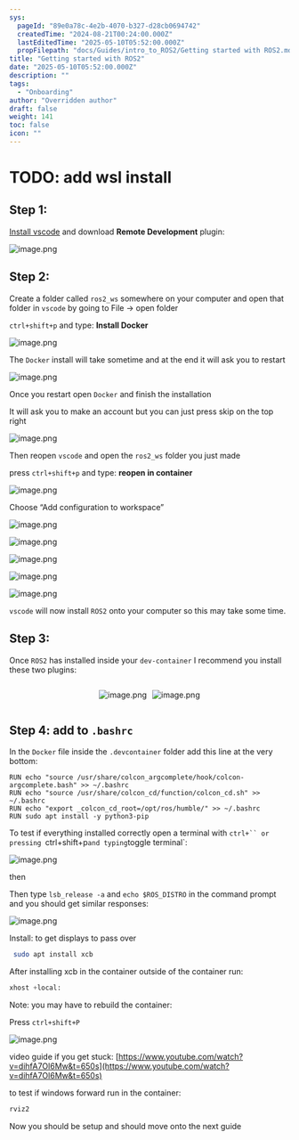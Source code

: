 ```yaml
---
sys:
  pageId: "89e0a78c-4e2b-4070-b327-d28cb0694742"
  createdTime: "2024-08-21T00:24:00.000Z"
  lastEditedTime: "2025-05-10T05:52:00.000Z"
  propFilepath: "docs/Guides/intro_to_ROS2/Getting started with ROS2.md"
title: "Getting started with ROS2"
date: "2025-05-10T05:52:00.000Z"
description: ""
tags:
  - "Onboarding"
author: "Overridden author"
draft: false
weight: 141
toc: false
icon: ""
---
```


# TODO: add wsl install

## Step 1:

[Install vscode](https://code.visualstudio.com/download) and download **Remote Development** plugin:

![image.png](https://prod-files-secure.s3.us-west-2.amazonaws.com/d518164a-d88e-44d1-a4ee-3adb3bd8bce0/efb52993-1881-4a40-b95e-6f020334f022/image.png?X-Amz-Algorithm=AWS4-HMAC-SHA256&X-Amz-Content-Sha256=UNSIGNED-PAYLOAD&X-Amz-Credential=ASIAZI2LB466RFPI2HRO%2F20250523%2Fus-west-2%2Fs3%2Faws4_request&X-Amz-Date=20250523T210706Z&X-Amz-Expires=3600&X-Amz-Security-Token=IQoJb3JpZ2luX2VjEDwaCXVzLXdlc3QtMiJIMEYCIQCJzZu5HiPMFgwiea6%2BfPOlK4FIVQP0NFBNqFS2GMmqmwIhANoBSyeo%2B5jefdBDUXwESHerlOQm6Z8FVuh0Jh0Y44duKogECPX%2F%2F%2F%2F%2F%2F%2F%2F%2F%2FwEQABoMNjM3NDIzMTgzODA1IgyaAwcuCQnRGK1DGioq3APfwpxz64Y0i08PygLJ9if0bL1Y2QXqTlaCvW9RkC0pMG0uFELxhz46g98tkfNfpEfA%2BV5jPpSRUK16BJCILUJZcybPAEzSyfMXBgiwmgUDPjyd6YwjYR4Z3dRGzz7px%2B9ejdJeiQ53FqdVaoNcrB2FGhMHYIzXRl%2FlWPfmv7VgDqStDuVPgT1RsQ9KnlaFtJHPPNTwt3sAdKVkp2JQPEPp8wg49KLA2V%2FA98vVmJW3zcEb6Wsv7LeuHJSuyUjSEjeDyxY9qXxeOyLBA8x2ILrx%2BjEP5RGVzbaMwVg5PTxHuKWWH7bOaQC7DaUtvGk2zOa%2FujqPBcuZhoz4YFrfIF6X42wOlZwdb1MPmn5IsOsLgIm8RKLi3ym7H0FNb1u9i7wqruBNGjlHuMPBI95WOknahI%2Fq0AUiC10v3n7Sr8XMn0DIvVtNC5Usq05HwwMjzVjqftl%2Bg%2FMXyiC4CaElrAr5P8UDw7CCgcQxx2FmjGzPBte%2FEG8CrMpaTMZ6PZMKAQHbI8Z%2F8vIhUyRlk0PqLb%2FyhcOwR6Z15XsnQDA5x8J67GlUOeSz8%2Brfg7D%2BpqYN2S%2B6O0fvHVYOWp6yO6US0Ku5x7lENDP1ltZw%2B67E17qLF%2FNdeP%2B2y6PuXypt1TCzocPBBjqkAZNbz3dF%2B3ANOgkBUHa4dxP%2FL7asFj5hghMYDYfcnu%2B0BcLPjX0SnoLPnTRdFnuFBpauFxv3LlvuWbJshw8A5vR9lbHPGw%2BGAFs0JxoN66V%2FSjv3Fs1iKzO3jhIVuP%2FD%2FXb9BX4eM8MScaqpkpSz19HdqsDHMtDVphKOZBvtotoKWN4GvlG58%2BjO7lMUI3toSkeoOTtqsrKDAx%2FVCyb5KJECEXHX&X-Amz-Signature=b8f6a482336626878f789d7c336248e4b8527c0c879d92cffe26faa9def3571c&X-Amz-SignedHeaders=host&x-id=GetObject)

## Step 2:

Create a folder called `ros2_ws` somewhere on your computer and open that folder in `vscode` by going to File → open folder 

`ctrl+shift+p` and type: **Install Docker**

![image.png](https://prod-files-secure.s3.us-west-2.amazonaws.com/d518164a-d88e-44d1-a4ee-3adb3bd8bce0/2269dc0e-1cd5-47ff-bceb-c04ad9b2eab0/image.png?X-Amz-Algorithm=AWS4-HMAC-SHA256&X-Amz-Content-Sha256=UNSIGNED-PAYLOAD&X-Amz-Credential=ASIAZI2LB466RFPI2HRO%2F20250523%2Fus-west-2%2Fs3%2Faws4_request&X-Amz-Date=20250523T210706Z&X-Amz-Expires=3600&X-Amz-Security-Token=IQoJb3JpZ2luX2VjEDwaCXVzLXdlc3QtMiJIMEYCIQCJzZu5HiPMFgwiea6%2BfPOlK4FIVQP0NFBNqFS2GMmqmwIhANoBSyeo%2B5jefdBDUXwESHerlOQm6Z8FVuh0Jh0Y44duKogECPX%2F%2F%2F%2F%2F%2F%2F%2F%2F%2FwEQABoMNjM3NDIzMTgzODA1IgyaAwcuCQnRGK1DGioq3APfwpxz64Y0i08PygLJ9if0bL1Y2QXqTlaCvW9RkC0pMG0uFELxhz46g98tkfNfpEfA%2BV5jPpSRUK16BJCILUJZcybPAEzSyfMXBgiwmgUDPjyd6YwjYR4Z3dRGzz7px%2B9ejdJeiQ53FqdVaoNcrB2FGhMHYIzXRl%2FlWPfmv7VgDqStDuVPgT1RsQ9KnlaFtJHPPNTwt3sAdKVkp2JQPEPp8wg49KLA2V%2FA98vVmJW3zcEb6Wsv7LeuHJSuyUjSEjeDyxY9qXxeOyLBA8x2ILrx%2BjEP5RGVzbaMwVg5PTxHuKWWH7bOaQC7DaUtvGk2zOa%2FujqPBcuZhoz4YFrfIF6X42wOlZwdb1MPmn5IsOsLgIm8RKLi3ym7H0FNb1u9i7wqruBNGjlHuMPBI95WOknahI%2Fq0AUiC10v3n7Sr8XMn0DIvVtNC5Usq05HwwMjzVjqftl%2Bg%2FMXyiC4CaElrAr5P8UDw7CCgcQxx2FmjGzPBte%2FEG8CrMpaTMZ6PZMKAQHbI8Z%2F8vIhUyRlk0PqLb%2FyhcOwR6Z15XsnQDA5x8J67GlUOeSz8%2Brfg7D%2BpqYN2S%2B6O0fvHVYOWp6yO6US0Ku5x7lENDP1ltZw%2B67E17qLF%2FNdeP%2B2y6PuXypt1TCzocPBBjqkAZNbz3dF%2B3ANOgkBUHa4dxP%2FL7asFj5hghMYDYfcnu%2B0BcLPjX0SnoLPnTRdFnuFBpauFxv3LlvuWbJshw8A5vR9lbHPGw%2BGAFs0JxoN66V%2FSjv3Fs1iKzO3jhIVuP%2FD%2FXb9BX4eM8MScaqpkpSz19HdqsDHMtDVphKOZBvtotoKWN4GvlG58%2BjO7lMUI3toSkeoOTtqsrKDAx%2FVCyb5KJECEXHX&X-Amz-Signature=f265ea7012760e3c4daad0da81a83e244debb27c4bb3576fb1e848dbd1bfce70&X-Amz-SignedHeaders=host&x-id=GetObject)

The `Docker` install will take sometime and at the end it will ask you to restart

![image.png](https://prod-files-secure.s3.us-west-2.amazonaws.com/d518164a-d88e-44d1-a4ee-3adb3bd8bce0/ed233f78-be33-4b1f-b89c-9c346c0e961e/image.png?X-Amz-Algorithm=AWS4-HMAC-SHA256&X-Amz-Content-Sha256=UNSIGNED-PAYLOAD&X-Amz-Credential=ASIAZI2LB466RFPI2HRO%2F20250523%2Fus-west-2%2Fs3%2Faws4_request&X-Amz-Date=20250523T210706Z&X-Amz-Expires=3600&X-Amz-Security-Token=IQoJb3JpZ2luX2VjEDwaCXVzLXdlc3QtMiJIMEYCIQCJzZu5HiPMFgwiea6%2BfPOlK4FIVQP0NFBNqFS2GMmqmwIhANoBSyeo%2B5jefdBDUXwESHerlOQm6Z8FVuh0Jh0Y44duKogECPX%2F%2F%2F%2F%2F%2F%2F%2F%2F%2FwEQABoMNjM3NDIzMTgzODA1IgyaAwcuCQnRGK1DGioq3APfwpxz64Y0i08PygLJ9if0bL1Y2QXqTlaCvW9RkC0pMG0uFELxhz46g98tkfNfpEfA%2BV5jPpSRUK16BJCILUJZcybPAEzSyfMXBgiwmgUDPjyd6YwjYR4Z3dRGzz7px%2B9ejdJeiQ53FqdVaoNcrB2FGhMHYIzXRl%2FlWPfmv7VgDqStDuVPgT1RsQ9KnlaFtJHPPNTwt3sAdKVkp2JQPEPp8wg49KLA2V%2FA98vVmJW3zcEb6Wsv7LeuHJSuyUjSEjeDyxY9qXxeOyLBA8x2ILrx%2BjEP5RGVzbaMwVg5PTxHuKWWH7bOaQC7DaUtvGk2zOa%2FujqPBcuZhoz4YFrfIF6X42wOlZwdb1MPmn5IsOsLgIm8RKLi3ym7H0FNb1u9i7wqruBNGjlHuMPBI95WOknahI%2Fq0AUiC10v3n7Sr8XMn0DIvVtNC5Usq05HwwMjzVjqftl%2Bg%2FMXyiC4CaElrAr5P8UDw7CCgcQxx2FmjGzPBte%2FEG8CrMpaTMZ6PZMKAQHbI8Z%2F8vIhUyRlk0PqLb%2FyhcOwR6Z15XsnQDA5x8J67GlUOeSz8%2Brfg7D%2BpqYN2S%2B6O0fvHVYOWp6yO6US0Ku5x7lENDP1ltZw%2B67E17qLF%2FNdeP%2B2y6PuXypt1TCzocPBBjqkAZNbz3dF%2B3ANOgkBUHa4dxP%2FL7asFj5hghMYDYfcnu%2B0BcLPjX0SnoLPnTRdFnuFBpauFxv3LlvuWbJshw8A5vR9lbHPGw%2BGAFs0JxoN66V%2FSjv3Fs1iKzO3jhIVuP%2FD%2FXb9BX4eM8MScaqpkpSz19HdqsDHMtDVphKOZBvtotoKWN4GvlG58%2BjO7lMUI3toSkeoOTtqsrKDAx%2FVCyb5KJECEXHX&X-Amz-Signature=72c59ad44b35ddfd9956390ddc5920db5deb7f333e1ecb35727dd2d4aa0ddc43&X-Amz-SignedHeaders=host&x-id=GetObject)

Once you restart open `Docker` and finish the installation

It will ask you to make an account but you can just press skip on the top right

![image.png](https://prod-files-secure.s3.us-west-2.amazonaws.com/d518164a-d88e-44d1-a4ee-3adb3bd8bce0/21010ad9-1659-4fd9-9f59-9932a09b2a3d/image.png?X-Amz-Algorithm=AWS4-HMAC-SHA256&X-Amz-Content-Sha256=UNSIGNED-PAYLOAD&X-Amz-Credential=ASIAZI2LB466RFPI2HRO%2F20250523%2Fus-west-2%2Fs3%2Faws4_request&X-Amz-Date=20250523T210706Z&X-Amz-Expires=3600&X-Amz-Security-Token=IQoJb3JpZ2luX2VjEDwaCXVzLXdlc3QtMiJIMEYCIQCJzZu5HiPMFgwiea6%2BfPOlK4FIVQP0NFBNqFS2GMmqmwIhANoBSyeo%2B5jefdBDUXwESHerlOQm6Z8FVuh0Jh0Y44duKogECPX%2F%2F%2F%2F%2F%2F%2F%2F%2F%2FwEQABoMNjM3NDIzMTgzODA1IgyaAwcuCQnRGK1DGioq3APfwpxz64Y0i08PygLJ9if0bL1Y2QXqTlaCvW9RkC0pMG0uFELxhz46g98tkfNfpEfA%2BV5jPpSRUK16BJCILUJZcybPAEzSyfMXBgiwmgUDPjyd6YwjYR4Z3dRGzz7px%2B9ejdJeiQ53FqdVaoNcrB2FGhMHYIzXRl%2FlWPfmv7VgDqStDuVPgT1RsQ9KnlaFtJHPPNTwt3sAdKVkp2JQPEPp8wg49KLA2V%2FA98vVmJW3zcEb6Wsv7LeuHJSuyUjSEjeDyxY9qXxeOyLBA8x2ILrx%2BjEP5RGVzbaMwVg5PTxHuKWWH7bOaQC7DaUtvGk2zOa%2FujqPBcuZhoz4YFrfIF6X42wOlZwdb1MPmn5IsOsLgIm8RKLi3ym7H0FNb1u9i7wqruBNGjlHuMPBI95WOknahI%2Fq0AUiC10v3n7Sr8XMn0DIvVtNC5Usq05HwwMjzVjqftl%2Bg%2FMXyiC4CaElrAr5P8UDw7CCgcQxx2FmjGzPBte%2FEG8CrMpaTMZ6PZMKAQHbI8Z%2F8vIhUyRlk0PqLb%2FyhcOwR6Z15XsnQDA5x8J67GlUOeSz8%2Brfg7D%2BpqYN2S%2B6O0fvHVYOWp6yO6US0Ku5x7lENDP1ltZw%2B67E17qLF%2FNdeP%2B2y6PuXypt1TCzocPBBjqkAZNbz3dF%2B3ANOgkBUHa4dxP%2FL7asFj5hghMYDYfcnu%2B0BcLPjX0SnoLPnTRdFnuFBpauFxv3LlvuWbJshw8A5vR9lbHPGw%2BGAFs0JxoN66V%2FSjv3Fs1iKzO3jhIVuP%2FD%2FXb9BX4eM8MScaqpkpSz19HdqsDHMtDVphKOZBvtotoKWN4GvlG58%2BjO7lMUI3toSkeoOTtqsrKDAx%2FVCyb5KJECEXHX&X-Amz-Signature=76e1ba56371a779c88d915bde7433206e213c0d4bdba77852978c769f794c520&X-Amz-SignedHeaders=host&x-id=GetObject)

Then reopen `vscode` and open the `ros2_ws` folder you just made

press `ctrl+shift+p` and type: **reopen in container**

![image.png](https://prod-files-secure.s3.us-west-2.amazonaws.com/d518164a-d88e-44d1-a4ee-3adb3bd8bce0/4e93b8c2-41ad-488c-8095-c74205196118/image.png?X-Amz-Algorithm=AWS4-HMAC-SHA256&X-Amz-Content-Sha256=UNSIGNED-PAYLOAD&X-Amz-Credential=ASIAZI2LB466RFPI2HRO%2F20250523%2Fus-west-2%2Fs3%2Faws4_request&X-Amz-Date=20250523T210706Z&X-Amz-Expires=3600&X-Amz-Security-Token=IQoJb3JpZ2luX2VjEDwaCXVzLXdlc3QtMiJIMEYCIQCJzZu5HiPMFgwiea6%2BfPOlK4FIVQP0NFBNqFS2GMmqmwIhANoBSyeo%2B5jefdBDUXwESHerlOQm6Z8FVuh0Jh0Y44duKogECPX%2F%2F%2F%2F%2F%2F%2F%2F%2F%2FwEQABoMNjM3NDIzMTgzODA1IgyaAwcuCQnRGK1DGioq3APfwpxz64Y0i08PygLJ9if0bL1Y2QXqTlaCvW9RkC0pMG0uFELxhz46g98tkfNfpEfA%2BV5jPpSRUK16BJCILUJZcybPAEzSyfMXBgiwmgUDPjyd6YwjYR4Z3dRGzz7px%2B9ejdJeiQ53FqdVaoNcrB2FGhMHYIzXRl%2FlWPfmv7VgDqStDuVPgT1RsQ9KnlaFtJHPPNTwt3sAdKVkp2JQPEPp8wg49KLA2V%2FA98vVmJW3zcEb6Wsv7LeuHJSuyUjSEjeDyxY9qXxeOyLBA8x2ILrx%2BjEP5RGVzbaMwVg5PTxHuKWWH7bOaQC7DaUtvGk2zOa%2FujqPBcuZhoz4YFrfIF6X42wOlZwdb1MPmn5IsOsLgIm8RKLi3ym7H0FNb1u9i7wqruBNGjlHuMPBI95WOknahI%2Fq0AUiC10v3n7Sr8XMn0DIvVtNC5Usq05HwwMjzVjqftl%2Bg%2FMXyiC4CaElrAr5P8UDw7CCgcQxx2FmjGzPBte%2FEG8CrMpaTMZ6PZMKAQHbI8Z%2F8vIhUyRlk0PqLb%2FyhcOwR6Z15XsnQDA5x8J67GlUOeSz8%2Brfg7D%2BpqYN2S%2B6O0fvHVYOWp6yO6US0Ku5x7lENDP1ltZw%2B67E17qLF%2FNdeP%2B2y6PuXypt1TCzocPBBjqkAZNbz3dF%2B3ANOgkBUHa4dxP%2FL7asFj5hghMYDYfcnu%2B0BcLPjX0SnoLPnTRdFnuFBpauFxv3LlvuWbJshw8A5vR9lbHPGw%2BGAFs0JxoN66V%2FSjv3Fs1iKzO3jhIVuP%2FD%2FXb9BX4eM8MScaqpkpSz19HdqsDHMtDVphKOZBvtotoKWN4GvlG58%2BjO7lMUI3toSkeoOTtqsrKDAx%2FVCyb5KJECEXHX&X-Amz-Signature=3be8adb543fc6254cc64d79577943321e748812d182d0e6b39451668479b6f1c&X-Amz-SignedHeaders=host&x-id=GetObject)

Choose “Add configuration to workspace”

![image.png](https://prod-files-secure.s3.us-west-2.amazonaws.com/d518164a-d88e-44d1-a4ee-3adb3bd8bce0/9560b282-5060-4989-ba37-97e7b2c22476/image.png?X-Amz-Algorithm=AWS4-HMAC-SHA256&X-Amz-Content-Sha256=UNSIGNED-PAYLOAD&X-Amz-Credential=ASIAZI2LB466RFPI2HRO%2F20250523%2Fus-west-2%2Fs3%2Faws4_request&X-Amz-Date=20250523T210706Z&X-Amz-Expires=3600&X-Amz-Security-Token=IQoJb3JpZ2luX2VjEDwaCXVzLXdlc3QtMiJIMEYCIQCJzZu5HiPMFgwiea6%2BfPOlK4FIVQP0NFBNqFS2GMmqmwIhANoBSyeo%2B5jefdBDUXwESHerlOQm6Z8FVuh0Jh0Y44duKogECPX%2F%2F%2F%2F%2F%2F%2F%2F%2F%2FwEQABoMNjM3NDIzMTgzODA1IgyaAwcuCQnRGK1DGioq3APfwpxz64Y0i08PygLJ9if0bL1Y2QXqTlaCvW9RkC0pMG0uFELxhz46g98tkfNfpEfA%2BV5jPpSRUK16BJCILUJZcybPAEzSyfMXBgiwmgUDPjyd6YwjYR4Z3dRGzz7px%2B9ejdJeiQ53FqdVaoNcrB2FGhMHYIzXRl%2FlWPfmv7VgDqStDuVPgT1RsQ9KnlaFtJHPPNTwt3sAdKVkp2JQPEPp8wg49KLA2V%2FA98vVmJW3zcEb6Wsv7LeuHJSuyUjSEjeDyxY9qXxeOyLBA8x2ILrx%2BjEP5RGVzbaMwVg5PTxHuKWWH7bOaQC7DaUtvGk2zOa%2FujqPBcuZhoz4YFrfIF6X42wOlZwdb1MPmn5IsOsLgIm8RKLi3ym7H0FNb1u9i7wqruBNGjlHuMPBI95WOknahI%2Fq0AUiC10v3n7Sr8XMn0DIvVtNC5Usq05HwwMjzVjqftl%2Bg%2FMXyiC4CaElrAr5P8UDw7CCgcQxx2FmjGzPBte%2FEG8CrMpaTMZ6PZMKAQHbI8Z%2F8vIhUyRlk0PqLb%2FyhcOwR6Z15XsnQDA5x8J67GlUOeSz8%2Brfg7D%2BpqYN2S%2B6O0fvHVYOWp6yO6US0Ku5x7lENDP1ltZw%2B67E17qLF%2FNdeP%2B2y6PuXypt1TCzocPBBjqkAZNbz3dF%2B3ANOgkBUHa4dxP%2FL7asFj5hghMYDYfcnu%2B0BcLPjX0SnoLPnTRdFnuFBpauFxv3LlvuWbJshw8A5vR9lbHPGw%2BGAFs0JxoN66V%2FSjv3Fs1iKzO3jhIVuP%2FD%2FXb9BX4eM8MScaqpkpSz19HdqsDHMtDVphKOZBvtotoKWN4GvlG58%2BjO7lMUI3toSkeoOTtqsrKDAx%2FVCyb5KJECEXHX&X-Amz-Signature=c9cab8f21ca4c325fef8fe681f8ad1b46e20157fcfd6e6c27646e2a586ef915a&X-Amz-SignedHeaders=host&x-id=GetObject)

![image.png](https://prod-files-secure.s3.us-west-2.amazonaws.com/d518164a-d88e-44d1-a4ee-3adb3bd8bce0/2ee63f81-886b-48e8-a553-dc6e5eac99e4/image.png?X-Amz-Algorithm=AWS4-HMAC-SHA256&X-Amz-Content-Sha256=UNSIGNED-PAYLOAD&X-Amz-Credential=ASIAZI2LB466RFPI2HRO%2F20250523%2Fus-west-2%2Fs3%2Faws4_request&X-Amz-Date=20250523T210706Z&X-Amz-Expires=3600&X-Amz-Security-Token=IQoJb3JpZ2luX2VjEDwaCXVzLXdlc3QtMiJIMEYCIQCJzZu5HiPMFgwiea6%2BfPOlK4FIVQP0NFBNqFS2GMmqmwIhANoBSyeo%2B5jefdBDUXwESHerlOQm6Z8FVuh0Jh0Y44duKogECPX%2F%2F%2F%2F%2F%2F%2F%2F%2F%2FwEQABoMNjM3NDIzMTgzODA1IgyaAwcuCQnRGK1DGioq3APfwpxz64Y0i08PygLJ9if0bL1Y2QXqTlaCvW9RkC0pMG0uFELxhz46g98tkfNfpEfA%2BV5jPpSRUK16BJCILUJZcybPAEzSyfMXBgiwmgUDPjyd6YwjYR4Z3dRGzz7px%2B9ejdJeiQ53FqdVaoNcrB2FGhMHYIzXRl%2FlWPfmv7VgDqStDuVPgT1RsQ9KnlaFtJHPPNTwt3sAdKVkp2JQPEPp8wg49KLA2V%2FA98vVmJW3zcEb6Wsv7LeuHJSuyUjSEjeDyxY9qXxeOyLBA8x2ILrx%2BjEP5RGVzbaMwVg5PTxHuKWWH7bOaQC7DaUtvGk2zOa%2FujqPBcuZhoz4YFrfIF6X42wOlZwdb1MPmn5IsOsLgIm8RKLi3ym7H0FNb1u9i7wqruBNGjlHuMPBI95WOknahI%2Fq0AUiC10v3n7Sr8XMn0DIvVtNC5Usq05HwwMjzVjqftl%2Bg%2FMXyiC4CaElrAr5P8UDw7CCgcQxx2FmjGzPBte%2FEG8CrMpaTMZ6PZMKAQHbI8Z%2F8vIhUyRlk0PqLb%2FyhcOwR6Z15XsnQDA5x8J67GlUOeSz8%2Brfg7D%2BpqYN2S%2B6O0fvHVYOWp6yO6US0Ku5x7lENDP1ltZw%2B67E17qLF%2FNdeP%2B2y6PuXypt1TCzocPBBjqkAZNbz3dF%2B3ANOgkBUHa4dxP%2FL7asFj5hghMYDYfcnu%2B0BcLPjX0SnoLPnTRdFnuFBpauFxv3LlvuWbJshw8A5vR9lbHPGw%2BGAFs0JxoN66V%2FSjv3Fs1iKzO3jhIVuP%2FD%2FXb9BX4eM8MScaqpkpSz19HdqsDHMtDVphKOZBvtotoKWN4GvlG58%2BjO7lMUI3toSkeoOTtqsrKDAx%2FVCyb5KJECEXHX&X-Amz-Signature=651b7267086fe52e153c36d8ee1123d82374b2aeb273e79a5870b92f282d9b5e&X-Amz-SignedHeaders=host&x-id=GetObject)

![image.png](https://prod-files-secure.s3.us-west-2.amazonaws.com/d518164a-d88e-44d1-a4ee-3adb3bd8bce0/ae1580b2-b048-407e-aed9-b584224a7a04/image.png?X-Amz-Algorithm=AWS4-HMAC-SHA256&X-Amz-Content-Sha256=UNSIGNED-PAYLOAD&X-Amz-Credential=ASIAZI2LB466RFPI2HRO%2F20250523%2Fus-west-2%2Fs3%2Faws4_request&X-Amz-Date=20250523T210706Z&X-Amz-Expires=3600&X-Amz-Security-Token=IQoJb3JpZ2luX2VjEDwaCXVzLXdlc3QtMiJIMEYCIQCJzZu5HiPMFgwiea6%2BfPOlK4FIVQP0NFBNqFS2GMmqmwIhANoBSyeo%2B5jefdBDUXwESHerlOQm6Z8FVuh0Jh0Y44duKogECPX%2F%2F%2F%2F%2F%2F%2F%2F%2F%2FwEQABoMNjM3NDIzMTgzODA1IgyaAwcuCQnRGK1DGioq3APfwpxz64Y0i08PygLJ9if0bL1Y2QXqTlaCvW9RkC0pMG0uFELxhz46g98tkfNfpEfA%2BV5jPpSRUK16BJCILUJZcybPAEzSyfMXBgiwmgUDPjyd6YwjYR4Z3dRGzz7px%2B9ejdJeiQ53FqdVaoNcrB2FGhMHYIzXRl%2FlWPfmv7VgDqStDuVPgT1RsQ9KnlaFtJHPPNTwt3sAdKVkp2JQPEPp8wg49KLA2V%2FA98vVmJW3zcEb6Wsv7LeuHJSuyUjSEjeDyxY9qXxeOyLBA8x2ILrx%2BjEP5RGVzbaMwVg5PTxHuKWWH7bOaQC7DaUtvGk2zOa%2FujqPBcuZhoz4YFrfIF6X42wOlZwdb1MPmn5IsOsLgIm8RKLi3ym7H0FNb1u9i7wqruBNGjlHuMPBI95WOknahI%2Fq0AUiC10v3n7Sr8XMn0DIvVtNC5Usq05HwwMjzVjqftl%2Bg%2FMXyiC4CaElrAr5P8UDw7CCgcQxx2FmjGzPBte%2FEG8CrMpaTMZ6PZMKAQHbI8Z%2F8vIhUyRlk0PqLb%2FyhcOwR6Z15XsnQDA5x8J67GlUOeSz8%2Brfg7D%2BpqYN2S%2B6O0fvHVYOWp6yO6US0Ku5x7lENDP1ltZw%2B67E17qLF%2FNdeP%2B2y6PuXypt1TCzocPBBjqkAZNbz3dF%2B3ANOgkBUHa4dxP%2FL7asFj5hghMYDYfcnu%2B0BcLPjX0SnoLPnTRdFnuFBpauFxv3LlvuWbJshw8A5vR9lbHPGw%2BGAFs0JxoN66V%2FSjv3Fs1iKzO3jhIVuP%2FD%2FXb9BX4eM8MScaqpkpSz19HdqsDHMtDVphKOZBvtotoKWN4GvlG58%2BjO7lMUI3toSkeoOTtqsrKDAx%2FVCyb5KJECEXHX&X-Amz-Signature=c2c690cd1a092cbebb1fe3912e1ea644de7852eb1c16b337af7da52c6ea8055d&X-Amz-SignedHeaders=host&x-id=GetObject)

![image.png](https://prod-files-secure.s3.us-west-2.amazonaws.com/d518164a-d88e-44d1-a4ee-3adb3bd8bce0/53255b28-f75e-430f-b9e3-c0ac8577e42b/image.png?X-Amz-Algorithm=AWS4-HMAC-SHA256&X-Amz-Content-Sha256=UNSIGNED-PAYLOAD&X-Amz-Credential=ASIAZI2LB466RFPI2HRO%2F20250523%2Fus-west-2%2Fs3%2Faws4_request&X-Amz-Date=20250523T210706Z&X-Amz-Expires=3600&X-Amz-Security-Token=IQoJb3JpZ2luX2VjEDwaCXVzLXdlc3QtMiJIMEYCIQCJzZu5HiPMFgwiea6%2BfPOlK4FIVQP0NFBNqFS2GMmqmwIhANoBSyeo%2B5jefdBDUXwESHerlOQm6Z8FVuh0Jh0Y44duKogECPX%2F%2F%2F%2F%2F%2F%2F%2F%2F%2FwEQABoMNjM3NDIzMTgzODA1IgyaAwcuCQnRGK1DGioq3APfwpxz64Y0i08PygLJ9if0bL1Y2QXqTlaCvW9RkC0pMG0uFELxhz46g98tkfNfpEfA%2BV5jPpSRUK16BJCILUJZcybPAEzSyfMXBgiwmgUDPjyd6YwjYR4Z3dRGzz7px%2B9ejdJeiQ53FqdVaoNcrB2FGhMHYIzXRl%2FlWPfmv7VgDqStDuVPgT1RsQ9KnlaFtJHPPNTwt3sAdKVkp2JQPEPp8wg49KLA2V%2FA98vVmJW3zcEb6Wsv7LeuHJSuyUjSEjeDyxY9qXxeOyLBA8x2ILrx%2BjEP5RGVzbaMwVg5PTxHuKWWH7bOaQC7DaUtvGk2zOa%2FujqPBcuZhoz4YFrfIF6X42wOlZwdb1MPmn5IsOsLgIm8RKLi3ym7H0FNb1u9i7wqruBNGjlHuMPBI95WOknahI%2Fq0AUiC10v3n7Sr8XMn0DIvVtNC5Usq05HwwMjzVjqftl%2Bg%2FMXyiC4CaElrAr5P8UDw7CCgcQxx2FmjGzPBte%2FEG8CrMpaTMZ6PZMKAQHbI8Z%2F8vIhUyRlk0PqLb%2FyhcOwR6Z15XsnQDA5x8J67GlUOeSz8%2Brfg7D%2BpqYN2S%2B6O0fvHVYOWp6yO6US0Ku5x7lENDP1ltZw%2B67E17qLF%2FNdeP%2B2y6PuXypt1TCzocPBBjqkAZNbz3dF%2B3ANOgkBUHa4dxP%2FL7asFj5hghMYDYfcnu%2B0BcLPjX0SnoLPnTRdFnuFBpauFxv3LlvuWbJshw8A5vR9lbHPGw%2BGAFs0JxoN66V%2FSjv3Fs1iKzO3jhIVuP%2FD%2FXb9BX4eM8MScaqpkpSz19HdqsDHMtDVphKOZBvtotoKWN4GvlG58%2BjO7lMUI3toSkeoOTtqsrKDAx%2FVCyb5KJECEXHX&X-Amz-Signature=febc02d1ea2391783aa355d638dfa5d145b3acf0433bfdf4c01359439776cc49&X-Amz-SignedHeaders=host&x-id=GetObject)

![image.png](https://prod-files-secure.s3.us-west-2.amazonaws.com/d518164a-d88e-44d1-a4ee-3adb3bd8bce0/7c562767-5af9-4ffb-97d1-327bcdf4ee00/image.png?X-Amz-Algorithm=AWS4-HMAC-SHA256&X-Amz-Content-Sha256=UNSIGNED-PAYLOAD&X-Amz-Credential=ASIAZI2LB466RFPI2HRO%2F20250523%2Fus-west-2%2Fs3%2Faws4_request&X-Amz-Date=20250523T210706Z&X-Amz-Expires=3600&X-Amz-Security-Token=IQoJb3JpZ2luX2VjEDwaCXVzLXdlc3QtMiJIMEYCIQCJzZu5HiPMFgwiea6%2BfPOlK4FIVQP0NFBNqFS2GMmqmwIhANoBSyeo%2B5jefdBDUXwESHerlOQm6Z8FVuh0Jh0Y44duKogECPX%2F%2F%2F%2F%2F%2F%2F%2F%2F%2FwEQABoMNjM3NDIzMTgzODA1IgyaAwcuCQnRGK1DGioq3APfwpxz64Y0i08PygLJ9if0bL1Y2QXqTlaCvW9RkC0pMG0uFELxhz46g98tkfNfpEfA%2BV5jPpSRUK16BJCILUJZcybPAEzSyfMXBgiwmgUDPjyd6YwjYR4Z3dRGzz7px%2B9ejdJeiQ53FqdVaoNcrB2FGhMHYIzXRl%2FlWPfmv7VgDqStDuVPgT1RsQ9KnlaFtJHPPNTwt3sAdKVkp2JQPEPp8wg49KLA2V%2FA98vVmJW3zcEb6Wsv7LeuHJSuyUjSEjeDyxY9qXxeOyLBA8x2ILrx%2BjEP5RGVzbaMwVg5PTxHuKWWH7bOaQC7DaUtvGk2zOa%2FujqPBcuZhoz4YFrfIF6X42wOlZwdb1MPmn5IsOsLgIm8RKLi3ym7H0FNb1u9i7wqruBNGjlHuMPBI95WOknahI%2Fq0AUiC10v3n7Sr8XMn0DIvVtNC5Usq05HwwMjzVjqftl%2Bg%2FMXyiC4CaElrAr5P8UDw7CCgcQxx2FmjGzPBte%2FEG8CrMpaTMZ6PZMKAQHbI8Z%2F8vIhUyRlk0PqLb%2FyhcOwR6Z15XsnQDA5x8J67GlUOeSz8%2Brfg7D%2BpqYN2S%2B6O0fvHVYOWp6yO6US0Ku5x7lENDP1ltZw%2B67E17qLF%2FNdeP%2B2y6PuXypt1TCzocPBBjqkAZNbz3dF%2B3ANOgkBUHa4dxP%2FL7asFj5hghMYDYfcnu%2B0BcLPjX0SnoLPnTRdFnuFBpauFxv3LlvuWbJshw8A5vR9lbHPGw%2BGAFs0JxoN66V%2FSjv3Fs1iKzO3jhIVuP%2FD%2FXb9BX4eM8MScaqpkpSz19HdqsDHMtDVphKOZBvtotoKWN4GvlG58%2BjO7lMUI3toSkeoOTtqsrKDAx%2FVCyb5KJECEXHX&X-Amz-Signature=ee861d0824b31e6a76c280b9a3a163ffb446ad095c165c8be7ea70e0a89e18e7&X-Amz-SignedHeaders=host&x-id=GetObject)

`vscode` will now install `ROS2` onto your computer so this may take some time.

## Step 3:

Once `ROS2` has installed inside your `dev-container` I recommend you install these two plugins:

<div style="display: flex;flex-direction: row; column-gap:10px; max-width: 630px;justify-content: center;">
<div>

![image.png](https://prod-files-secure.s3.us-west-2.amazonaws.com/d518164a-d88e-44d1-a4ee-3adb3bd8bce0/3fc3d550-5a54-4ba1-ba6b-faa01cdb7369/image.png?X-Amz-Algorithm=AWS4-HMAC-SHA256&X-Amz-Content-Sha256=UNSIGNED-PAYLOAD&X-Amz-Credential=ASIAZI2LB466YG7EB7X7%2F20250523%2Fus-west-2%2Fs3%2Faws4_request&X-Amz-Date=20250523T210710Z&X-Amz-Expires=3600&X-Amz-Security-Token=IQoJb3JpZ2luX2VjEDwaCXVzLXdlc3QtMiJIMEYCIQCEmEJYehe6j5XiXgvkQN1fVzb6qesCS85X6fpO8LXIZwIhAOoDrJ28HNSaDaUdEc7ld8xWlG%2B05UvYwmzphwTEVcK3KogECPX%2F%2F%2F%2F%2F%2F%2F%2F%2F%2FwEQABoMNjM3NDIzMTgzODA1IgyXttPJvAp1ELvWqYsq3APuocz4wlqzFPa%2FNygEMyjMhI2veZew97tqdShhDnl03QAhlQM8UdNBevkwUA8oADaQstkQGSSE6%2FgrnRmkA396J0T0DpVWb4HIR8khkGygjA1VcdyOCmvtQc6uVKuOUr5GVn%2FQWDT5J%2B1A8Pu6GeU17BLJP6LWz3ucNCkONFklPy89cl0henoBHMLziXiQu9eRZrBPfXiJ9EOz%2FygkKUtKVn6RK4A%2BYovbpCUKmj5NGa2fxmT4k6dddUdAe4ro%2F7F7Y8%2BA6B3mvXOHyTLftgnYsKpB1sAHlRF1i7UrZWxmhVNovGt3s0Dpeyxp6xrv5FNDjwng9BjK0Fsx1I2rn1MIqXRK%2BkYjxF1bWBMTwgDfVRhlq2e9cyFzQHmuIt1eNcAXx30S0M7eS6YqGuLMTyrwjKVqVy7IN%2FIX6c1WhZFBiUQsCH2bBSbqTCj%2F2W9T4XekqfkA203KjOjvYGCIQKY%2Bg%2BEQ9U20HVCZKUbLXYCgGH%2FcXd%2BzYPqwe1gA3uGrRbU%2Bk5DLcN%2FrduRcBaaw0LHbhM4y%2FJo46kdrdQrjsCbbkbVSHy5xYYcJRD4yThPvFp5UlQr9CQaeGNgcBt%2BNcMzliSDBfFDTYM%2FoeLqhcxP1Z6b234OrR2h7yg9qnDDKocPBBjqkAY2pvazi7O1BWUTyMEaQuDseX2I%2FRBHkNMw9cSvZGmsRLitdVKpB9nOCh9W7t3LAJTrBGqJLfbM1nU0WV5eQkhiQtrbY2BoSEveVIJScqcsCEqhnNB8a8hM0FKJk3Pl%2FXUJHEgdIW0qqdLMi6ImWtbYqFj4HgU9YHqo5cWBncXd4rI9WANV2pb23oF5YXn4pRSwQn6T52CTpJtaVxHomYqDvImPZ&X-Amz-Signature=4f8d5f7b78f8ff9d1bf0f63b689d29b254a54a442c46a11a8cfcb12d1d6ecfad&X-Amz-SignedHeaders=host&x-id=GetObject)

</div>
<div>

![image.png](https://prod-files-secure.s3.us-west-2.amazonaws.com/d518164a-d88e-44d1-a4ee-3adb3bd8bce0/d994cc66-13c2-4093-a5a3-f84cf4601a82/image.png?X-Amz-Algorithm=AWS4-HMAC-SHA256&X-Amz-Content-Sha256=UNSIGNED-PAYLOAD&X-Amz-Credential=ASIAZI2LB466WDJDDNEG%2F20250523%2Fus-west-2%2Fs3%2Faws4_request&X-Amz-Date=20250523T210711Z&X-Amz-Expires=3600&X-Amz-Security-Token=IQoJb3JpZ2luX2VjEDwaCXVzLXdlc3QtMiJHMEUCIGqfoxJ0E2Tz%2BHHL9CvjIPXETgTGIPpfk6HXhLjm4k%2BoAiEA7lwFiTGLlzx7cQxikWFqRowAaew2iT8u8HC%2FjbvhFlcqiAQI9f%2F%2F%2F%2F%2F%2F%2F%2F%2F%2FARAAGgw2Mzc0MjMxODM4MDUiDABxPkbLP9Bg%2BsO2xCrcA%2FhkksRrlWFqK9aGsG%2BzrNkeH%2Fts4BKfchbwFdmUFuj%2BF4XCyVtRBWqdbmRTocFGolVSmk%2Bhus3TyiyQ9VPGpr0YmJKxCtSe2333hv69cPZYY%2BGglbnLAHAEuXBJKqijioACo3kogPOZ9RNkAkajWdWWQ3L2%2BD9D80JTHXCw3LW6QIsuzkh0eoM1%2FPgfZitM7QTGO29wzQ1wThULucHIy3Cd%2Bi%2BADw0a3fqscZ4v%2F%2Fm%2F35KkARCJMhqIA8g7mWSgXlZQiIGxIj2pdC8CLHTbqBh1tJcbzs4MJ5y%2FIb7k5NXsVUf3ztCSXrIld1KI3Hw4q17FvP%2Bw3r5jdqOLpYKMiPPH5Wh68dBs8GhBjK26cwmPuUIl6waQeDa5XM3XpWBYt8BQlW9jRNz%2Bc6NXCUSGZA80SMn486E%2BSOVQbPtm5CyVYg5BUlwqKr4d5l45d387naH2GhVay7yPItLhJClHD9ZbdjPYnoRARR%2BLFoWU%2FiXMsMR0kfjLOm3uXm8a%2F79a3RgOKsuuOZxgcyCM3roaK756EYwHMrgRzGdCUBX7%2BsQiVZ5hrXHh6AlIZKSSuCjJNfstqE85iw6Dm1IUGEnquhzO5btr9FGfqhzbjByMJkFu6N2XnP%2FpAdclFTCXMMWhw8EGOqUBm7%2BsZVDnXeB%2F7r6Ez6tN%2FVgeQwNBLJfinL0H%2FgRxeyAVhkdaf9d2XfRYhqFnIVeAfh532QXSGnZ6s10HQC%2FJHwP82oxaumDsjJoQhGzjyl8i1PEQnlqWJZArKRXH%2BBJCVXIqGNffkWA7FbS%2BF%2Fw2WVSo%2F1X2JZTBNF77P4gyemWJjoSRV%2Fcm9ZjsUx3MwOFrmKA4%2BI5SepRIoDOpy7GiXNv0K5vp&X-Amz-Signature=f05ef0c1aad5099b002c7bb53ddc43b587bbc8414b8de96d03a9be8795e70bb4&X-Amz-SignedHeaders=host&x-id=GetObject)

</div>
</div>

## Step 4: add to `.bashrc`

In the `Docker` file inside the `.devcontainer` folder add this line at the very bottom: 

```docker
RUN echo "source /usr/share/colcon_argcomplete/hook/colcon-argcomplete.bash" >> ~/.bashrc
RUN echo "source /usr/share/colcon_cd/function/colcon_cd.sh" >> ~/.bashrc
RUN echo "export _colcon_cd_root=/opt/ros/humble/" >> ~/.bashrc
RUN sudo apt install -y python3-pip 
```

To test if everything installed correctly open a terminal with `ctrl+`` or pressing `ctrl+shift+p` and typing `toggle terminal`:

![image.png](https://prod-files-secure.s3.us-west-2.amazonaws.com/d518164a-d88e-44d1-a4ee-3adb3bd8bce0/6a4943d8-b04e-4c02-9a58-775f3384d1a5/image.png?X-Amz-Algorithm=AWS4-HMAC-SHA256&X-Amz-Content-Sha256=UNSIGNED-PAYLOAD&X-Amz-Credential=ASIAZI2LB466RFPI2HRO%2F20250523%2Fus-west-2%2Fs3%2Faws4_request&X-Amz-Date=20250523T210706Z&X-Amz-Expires=3600&X-Amz-Security-Token=IQoJb3JpZ2luX2VjEDwaCXVzLXdlc3QtMiJIMEYCIQCJzZu5HiPMFgwiea6%2BfPOlK4FIVQP0NFBNqFS2GMmqmwIhANoBSyeo%2B5jefdBDUXwESHerlOQm6Z8FVuh0Jh0Y44duKogECPX%2F%2F%2F%2F%2F%2F%2F%2F%2F%2FwEQABoMNjM3NDIzMTgzODA1IgyaAwcuCQnRGK1DGioq3APfwpxz64Y0i08PygLJ9if0bL1Y2QXqTlaCvW9RkC0pMG0uFELxhz46g98tkfNfpEfA%2BV5jPpSRUK16BJCILUJZcybPAEzSyfMXBgiwmgUDPjyd6YwjYR4Z3dRGzz7px%2B9ejdJeiQ53FqdVaoNcrB2FGhMHYIzXRl%2FlWPfmv7VgDqStDuVPgT1RsQ9KnlaFtJHPPNTwt3sAdKVkp2JQPEPp8wg49KLA2V%2FA98vVmJW3zcEb6Wsv7LeuHJSuyUjSEjeDyxY9qXxeOyLBA8x2ILrx%2BjEP5RGVzbaMwVg5PTxHuKWWH7bOaQC7DaUtvGk2zOa%2FujqPBcuZhoz4YFrfIF6X42wOlZwdb1MPmn5IsOsLgIm8RKLi3ym7H0FNb1u9i7wqruBNGjlHuMPBI95WOknahI%2Fq0AUiC10v3n7Sr8XMn0DIvVtNC5Usq05HwwMjzVjqftl%2Bg%2FMXyiC4CaElrAr5P8UDw7CCgcQxx2FmjGzPBte%2FEG8CrMpaTMZ6PZMKAQHbI8Z%2F8vIhUyRlk0PqLb%2FyhcOwR6Z15XsnQDA5x8J67GlUOeSz8%2Brfg7D%2BpqYN2S%2B6O0fvHVYOWp6yO6US0Ku5x7lENDP1ltZw%2B67E17qLF%2FNdeP%2B2y6PuXypt1TCzocPBBjqkAZNbz3dF%2B3ANOgkBUHa4dxP%2FL7asFj5hghMYDYfcnu%2B0BcLPjX0SnoLPnTRdFnuFBpauFxv3LlvuWbJshw8A5vR9lbHPGw%2BGAFs0JxoN66V%2FSjv3Fs1iKzO3jhIVuP%2FD%2FXb9BX4eM8MScaqpkpSz19HdqsDHMtDVphKOZBvtotoKWN4GvlG58%2BjO7lMUI3toSkeoOTtqsrKDAx%2FVCyb5KJECEXHX&X-Amz-Signature=84027068ad4b725aac54e268fb4eb6f5d4c7050c4241f958a8a49895bf945c6c&X-Amz-SignedHeaders=host&x-id=GetObject)

then 

Then type `lsb_release -a` and `echo $ROS_DISTRO` in the command prompt and you should get similar responses:

![image.png](https://prod-files-secure.s3.us-west-2.amazonaws.com/d518164a-d88e-44d1-a4ee-3adb3bd8bce0/3e635dec-a805-4e85-8b9e-d000e5b71a4e/image.png?X-Amz-Algorithm=AWS4-HMAC-SHA256&X-Amz-Content-Sha256=UNSIGNED-PAYLOAD&X-Amz-Credential=ASIAZI2LB466RFPI2HRO%2F20250523%2Fus-west-2%2Fs3%2Faws4_request&X-Amz-Date=20250523T210706Z&X-Amz-Expires=3600&X-Amz-Security-Token=IQoJb3JpZ2luX2VjEDwaCXVzLXdlc3QtMiJIMEYCIQCJzZu5HiPMFgwiea6%2BfPOlK4FIVQP0NFBNqFS2GMmqmwIhANoBSyeo%2B5jefdBDUXwESHerlOQm6Z8FVuh0Jh0Y44duKogECPX%2F%2F%2F%2F%2F%2F%2F%2F%2F%2FwEQABoMNjM3NDIzMTgzODA1IgyaAwcuCQnRGK1DGioq3APfwpxz64Y0i08PygLJ9if0bL1Y2QXqTlaCvW9RkC0pMG0uFELxhz46g98tkfNfpEfA%2BV5jPpSRUK16BJCILUJZcybPAEzSyfMXBgiwmgUDPjyd6YwjYR4Z3dRGzz7px%2B9ejdJeiQ53FqdVaoNcrB2FGhMHYIzXRl%2FlWPfmv7VgDqStDuVPgT1RsQ9KnlaFtJHPPNTwt3sAdKVkp2JQPEPp8wg49KLA2V%2FA98vVmJW3zcEb6Wsv7LeuHJSuyUjSEjeDyxY9qXxeOyLBA8x2ILrx%2BjEP5RGVzbaMwVg5PTxHuKWWH7bOaQC7DaUtvGk2zOa%2FujqPBcuZhoz4YFrfIF6X42wOlZwdb1MPmn5IsOsLgIm8RKLi3ym7H0FNb1u9i7wqruBNGjlHuMPBI95WOknahI%2Fq0AUiC10v3n7Sr8XMn0DIvVtNC5Usq05HwwMjzVjqftl%2Bg%2FMXyiC4CaElrAr5P8UDw7CCgcQxx2FmjGzPBte%2FEG8CrMpaTMZ6PZMKAQHbI8Z%2F8vIhUyRlk0PqLb%2FyhcOwR6Z15XsnQDA5x8J67GlUOeSz8%2Brfg7D%2BpqYN2S%2B6O0fvHVYOWp6yO6US0Ku5x7lENDP1ltZw%2B67E17qLF%2FNdeP%2B2y6PuXypt1TCzocPBBjqkAZNbz3dF%2B3ANOgkBUHa4dxP%2FL7asFj5hghMYDYfcnu%2B0BcLPjX0SnoLPnTRdFnuFBpauFxv3LlvuWbJshw8A5vR9lbHPGw%2BGAFs0JxoN66V%2FSjv3Fs1iKzO3jhIVuP%2FD%2FXb9BX4eM8MScaqpkpSz19HdqsDHMtDVphKOZBvtotoKWN4GvlG58%2BjO7lMUI3toSkeoOTtqsrKDAx%2FVCyb5KJECEXHX&X-Amz-Signature=9a8303d9a2a577c53e9d181d90dfdd743129d94a76c3d99214cf1a91aa68fa3d&X-Amz-SignedHeaders=host&x-id=GetObject)

Install:  to get displays to pass over

```bash
 sudo apt install xcb
```

After installing xcb in the container outside of the container run:

```python
xhost +local:
```

Note: you may have to rebuild the container:

Press `ctrl+shift+P`

![image.png](https://prod-files-secure.s3.us-west-2.amazonaws.com/d518164a-d88e-44d1-a4ee-3adb3bd8bce0/6c2be660-2618-4c38-9c26-53554f7a0b7b/image.png?X-Amz-Algorithm=AWS4-HMAC-SHA256&X-Amz-Content-Sha256=UNSIGNED-PAYLOAD&X-Amz-Credential=ASIAZI2LB466RFPI2HRO%2F20250523%2Fus-west-2%2Fs3%2Faws4_request&X-Amz-Date=20250523T210706Z&X-Amz-Expires=3600&X-Amz-Security-Token=IQoJb3JpZ2luX2VjEDwaCXVzLXdlc3QtMiJIMEYCIQCJzZu5HiPMFgwiea6%2BfPOlK4FIVQP0NFBNqFS2GMmqmwIhANoBSyeo%2B5jefdBDUXwESHerlOQm6Z8FVuh0Jh0Y44duKogECPX%2F%2F%2F%2F%2F%2F%2F%2F%2F%2FwEQABoMNjM3NDIzMTgzODA1IgyaAwcuCQnRGK1DGioq3APfwpxz64Y0i08PygLJ9if0bL1Y2QXqTlaCvW9RkC0pMG0uFELxhz46g98tkfNfpEfA%2BV5jPpSRUK16BJCILUJZcybPAEzSyfMXBgiwmgUDPjyd6YwjYR4Z3dRGzz7px%2B9ejdJeiQ53FqdVaoNcrB2FGhMHYIzXRl%2FlWPfmv7VgDqStDuVPgT1RsQ9KnlaFtJHPPNTwt3sAdKVkp2JQPEPp8wg49KLA2V%2FA98vVmJW3zcEb6Wsv7LeuHJSuyUjSEjeDyxY9qXxeOyLBA8x2ILrx%2BjEP5RGVzbaMwVg5PTxHuKWWH7bOaQC7DaUtvGk2zOa%2FujqPBcuZhoz4YFrfIF6X42wOlZwdb1MPmn5IsOsLgIm8RKLi3ym7H0FNb1u9i7wqruBNGjlHuMPBI95WOknahI%2Fq0AUiC10v3n7Sr8XMn0DIvVtNC5Usq05HwwMjzVjqftl%2Bg%2FMXyiC4CaElrAr5P8UDw7CCgcQxx2FmjGzPBte%2FEG8CrMpaTMZ6PZMKAQHbI8Z%2F8vIhUyRlk0PqLb%2FyhcOwR6Z15XsnQDA5x8J67GlUOeSz8%2Brfg7D%2BpqYN2S%2B6O0fvHVYOWp6yO6US0Ku5x7lENDP1ltZw%2B67E17qLF%2FNdeP%2B2y6PuXypt1TCzocPBBjqkAZNbz3dF%2B3ANOgkBUHa4dxP%2FL7asFj5hghMYDYfcnu%2B0BcLPjX0SnoLPnTRdFnuFBpauFxv3LlvuWbJshw8A5vR9lbHPGw%2BGAFs0JxoN66V%2FSjv3Fs1iKzO3jhIVuP%2FD%2FXb9BX4eM8MScaqpkpSz19HdqsDHMtDVphKOZBvtotoKWN4GvlG58%2BjO7lMUI3toSkeoOTtqsrKDAx%2FVCyb5KJECEXHX&X-Amz-Signature=c8be1215c548815516a974c27bfb68043aa70eed09d9b78faf7bc8b004665c23&X-Amz-SignedHeaders=host&x-id=GetObject)

video guide if you get stuck: [https://www.youtube.com/watch?v=dihfA7Ol6Mw&t=650s](https://www.youtube.com/watch?v=dihfA7Ol6Mw&t=650s)

to test if windows forward run in the container:

```bash
rviz2
```

Now you should be setup and should move onto the next guide 
